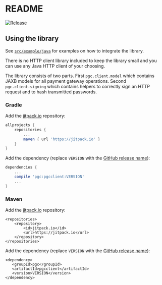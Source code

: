 
# README

[![Release](https://jitpack.io/v/PgcClient/pgcclient.svg)](https://jitpack.io/#PgcClient/pgcclient)

## Using the library

See [`src/example/java`](src/example/java) for examples on how to integrate the library.

There is no HTTP client library included to keep the library small and you can use any Java HTTP client of your choosing. 

The library consists of two parts.
First `pgc.client.model` which contains JAXB models for all payment gateway operations.
Second `pgc.client.signing` which contains helpers to correctly sign an HTTP request and to hash transmitted passwords.

### Gradle

Add the [jitpack.io](https://jitpack.io) repository:
```gradle
allprojects {
	repositories {
		...
		maven { url 'https://jitpack.io' }
	}
}
```

Add the dependency (replace `VERSION` with the [GitHub release name](https://github.com/PgcClient/pgcclient/releases)):
```gradle
dependencies {
	...
	compile 'pgc:pgcclient:VERSION'
	...
}
```

### Maven

Add the [jitpack.io](https://jitpack.io) repository:

```maven
<repositories>
	<repository>
	    <id>jitpack.io</id>
	    <url>https://jitpack.io</url>
	</repository>
</repositories>
```

Add the dependency (replace `VERSION` with the [GitHub release name](https://github.com/PgcClient/pgcclient/releases)):
 ```maven
<dependency>
    <groupId>pgc</groupId>
    <artifactId>pgcclient</artifactId>
    <version>VERSION</version>
</dependency>
```
